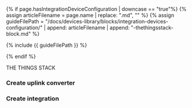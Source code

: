 {% if page.hasIntegrationDeviceConfiguration | downcase == "true"%}
{% assign articleFilename = page.name |  replace: ".md", "" %}
{% assign guideFilePath = "/docs/devices-library/blocks/integration-devices-configuration/" | append: articleFilename | append: "-thethingsstack-block.md" %}

{% include {{ guideFilePath }} %}

{% endif %}

THE THINGS STACK

### Create uplink converter

### Create integration